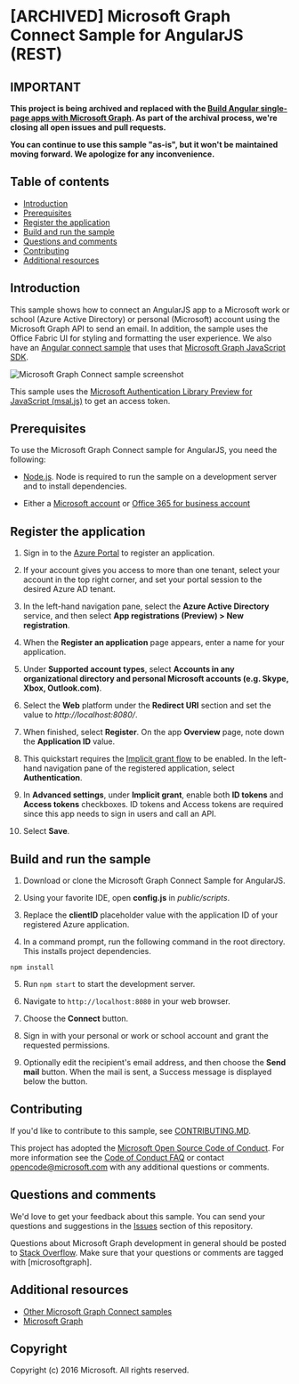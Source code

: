 # [ARCHIVED] Microsoft Graph Connect Sample for AngularJS (REST)

## IMPORTANT

**This project is being archived and replaced with the [Build Angular single-page apps with Microsoft Graph](https://github.com/microsoftgraph/msgraph-training-angularspa). As part of the archival process, we're closing all open issues and pull requests.**

**You can continue to use this sample "as-is", but it won't be maintained moving forward. We apologize for any inconvenience.**

## Table of contents

* [Introduction](#introduction)
* [Prerequisites](#prerequisites)
* [Register the application](#register-the-application)
* [Build and run the sample](#build-and-run-the-sample)
* [Questions and comments](#questions-and-comments)
* [Contributing](#contributing)
* [Additional resources](#additional-resources)

## Introduction

This sample shows how to connect an AngularJS app to a Microsoft work or school (Azure Active Directory) or personal (Microsoft) account  using the Microsoft Graph API to send an email. In addition, the sample uses the Office Fabric UI for styling and formatting the user experience.  We also have an [Angular connect sample](https://github.com/microsoftgraph/angular-connect-sample) that uses that [Microsoft Graph JavaScript SDK](https://github.com/microsoftgraph/msgraph-sdk-javascript).

![Microsoft Graph Connect sample screenshot](./README_assets/screenshot.png)

This sample uses the [Microsoft Authentication Library Preview for JavaScript (msal.js)](https://github.com/AzureAD/microsoft-authentication-library-for-js) to get an access token.

## Prerequisites

To use the Microsoft Graph Connect sample for AngularJS, you need the following:
* [Node.js](https://nodejs.org/). Node is required to run the sample on a development server and to install dependencies.

* Either a [Microsoft account](https://www.outlook.com) or [Office 365 for business account](https://msdn.microsoft.com/en-us/office/office365/howto/setup-development-environment#bk_Office365Account)

## Register the application

1. Sign in to the [Azure Portal](https://portal.azure.com/) to register an application.

1. If your account gives you access to more than one tenant, select your account in the top right corner, and set your portal session to the desired Azure AD tenant.

1. In the left-hand navigation pane, select the **Azure Active Directory** service, and then select **App registrations (Preview) > New registration**.

1. When the **Register an application** page appears, enter a name for your application.

1. Under **Supported account types**, select **Accounts in any organizational directory and personal Microsoft accounts (e.g. Skype, Xbox, Outlook.com)**.

1. Select the **Web** platform under the **Redirect URI** section and set the value to *http://localhost:8080/*.

1. When finished, select **Register**.  On the app **Overview** page, note down the **Application ID** value.

1. This quickstart requires the [Implicit grant flow](https://docs.microsoft.com/en-us/azure/active-directory/develop/v2-oauth2-implicit-grant-flow) to be enabled. In the left-hand navigation pane of the registered application, select **Authentication**.

1. In **Advanced settings**, under **Implicit grant**, enable both **ID tokens** and **Access tokens** checkboxes. ID tokens and Access tokens are required since this app needs to sign in users and call an API.

1. Select **Save**.


## Build and run the sample

1. Download or clone the Microsoft Graph Connect Sample for AngularJS.

2. Using your favorite IDE, open **config.js** in *public/scripts*.

3. Replace the **clientID** placeholder value with the application ID of your registered Azure application.

4. In a command prompt, run the following command in the root directory. This installs project dependencies.

  ```
npm install
  ```
  
5. Run `npm start` to start the development server.

6. Navigate to `http://localhost:8080` in your web browser.

7. Choose the **Connect** button.

8. Sign in with your personal or work or school account and grant the requested permissions.

9. Optionally edit the recipient's email address, and then choose the **Send mail** button. When the mail is sent, a Success message is displayed below the button.

## Contributing

If you'd like to contribute to this sample, see [CONTRIBUTING.MD](/CONTRIBUTING.md).

This project has adopted the [Microsoft Open Source Code of Conduct](https://opensource.microsoft.com/codeofconduct/). For more information see the [Code of Conduct FAQ](https://opensource.microsoft.com/codeofconduct/faq/) or contact [opencode@microsoft.com](mailto:opencode@microsoft.com) with any additional questions or comments.

## Questions and comments

We'd love to get your feedback about this sample. You can send your questions and suggestions in the [Issues](https://github.com/microsoftgraph/angular-connect-rest-sample/issues) section of this repository.

Questions about Microsoft Graph development in general should be posted to [Stack Overflow](https://stackoverflow.com/questions/tagged/microsoftgraph). Make sure that your questions or comments are tagged with [microsoftgraph].
  
## Additional resources

- [Other Microsoft Graph Connect samples](https://github.com/MicrosoftGraph?utf8=%E2%9C%93&query=-Connect)
- [Microsoft Graph](http://graph.microsoft.io)

## Copyright
Copyright (c) 2016 Microsoft. All rights reserved.





